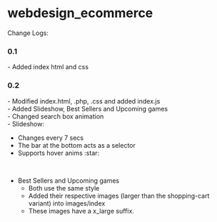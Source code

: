 # webdesign_ecommerce

Change Logs:
<h3>0.1</h3>
- Added index html and css


<h3>0.2</h3>
- Modified index.html, .php, .css and added index.js <br>
- Added Slideshow, Best Sellers and Upcoming games <br>
- Changed search box animation<br>
- Slideshow:
    <ul>
    <li>Changes every 7 secs</li>
    <li>The bar at the bottom acts as a selector</li>
    <li>Supports hover anims :star: </li>
    </ul><br>

- Best Sellers and Upcoming games
    <ul>
    <li>Both use the same style</li>
    <li>Added their respective images (larger than the shopping-cart variant) into images/index </li>
    <li>These images have a x_large suffix.</li>
    </ul>


